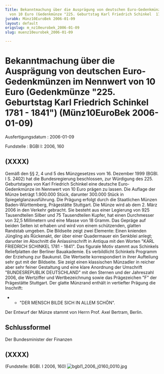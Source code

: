 ```yaml
---
Title: Bekanntmachung über die Ausprägung von deutschen Euro-Gedenkmünzen im  Nennwert
  von 10 Euro (Gedenkmünze "225. Geburtstag Karl Friedrich Schinkel  1781 - 1841")
jurabk: Münz10EuroBek 2006-01-09
layout: default
origslug: m_nz10eurobek_2006-01-09
slug: muenz10eurobek_2006-01-09

---
```


# Bekanntmachung über die Ausprägung von deutschen Euro-Gedenkmünzen im  Nennwert von 10 Euro (Gedenkmünze "225. Geburtstag Karl Friedrich Schinkel  1781 - 1841") (Münz10EuroBek 2006-01-09)

Ausfertigungsdatum
:   2006-01-09

Fundstelle
:   BGBl I: 2006, 160



## (XXXX)

Gemäß den §§ 2, 4 und 5 des Münzgesetzes vom 16. Dezember 1999 (BGBl.
I S. 2402) hat die Bundesregierung beschlossen, zur Würdigung des 225.
Geburtstages von Karl Friedrich Schinkel eine deutsche Euro-
Gedenkmünze im Nennwert von 10 Euro prägen zu lassen.
Die Auflage der Münze beträgt 1.900.000 Stück, darunter 300.000 Stück
in Spiegelglanzausführung. Die Prägung erfolgt durch die Staatlichen
Münzen Baden-Württemberg, Prägestätte Stuttgart. Die Münze wird ab dem
2\. März 2006 in den Verkehr gebracht. Sie besteht aus einer Legierung
von 925 Tausendteilen Silber und 75 Tausendteilen Kupfer, hat einen
Durchmesser von 32,5 Millimetern und eine Masse von 18 Gramm. Das
Gepräge auf beiden Seiten ist erhaben und wird von einem schützenden,
glatten Randstab umgeben.
Die Bildseite zeigt zwei Elemente: Einen knienden Jüngling als
Rückenakt, der über einer Quadermauer ein Senkblei anlegt; darunter im
Abschnitt die Anlassinschrift in Antiqua mit den Worten "KARL
FRIEDRICH SCHINKEL 1781 - 1841". Das figurale Motiv stammt aus
Schinkels Reliefplatten der Berliner Bauakademie. Es verbildlicht
Schinkels Programm der Erziehung zur Baukunst.
Die Wertseite korrespondiert in ihrer Aufteilung sehr gut mit der
Bildseite. Sie zeigt einen klassischen Münzadler in reicher aber sehr
feiner Gestaltung und eine klare Anordnung der Umschrift
"BUNDESREPUBLIK DEUTSCHLAND" mit den Sternen und der Jahreszahl 2006,
die Wertziffer und Wertbezeichnung sowie das Prägezeichen "F" der
Prägestätte Stuttgart. Der glatte Münzrand enthält in vertiefter
Prägung die Inschrift:

*
    *   "DER MENSCH BILDE SICH IN ALLEM SCHÖN".






Der Entwurf der Münze stammt von Herrn Prof. Axel Bertram, Berlin.


## Schlussformel

Der Bundesminister der Finanzen


## (XXXX)

(Fundstelle: BGBl. I 2006, 160)
![bgbl1_2006_j0160_0010.jpg](bgbl1_2006_j0160_0010.jpg)
